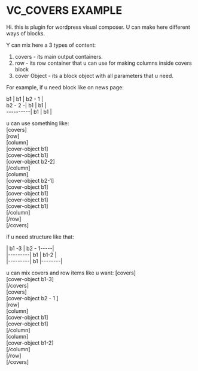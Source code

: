VC_COVERS EXAMPLE
================

Hi. this is plugin for wordpress visual composer. U can make here different ways of blocks. 

Y can mix here a 3 types of content:
1) covers - its main output containers.
2) row - its row container that u can use for making columns inside covers block
3) cover Object - its a block object with all parameters  that u need.

For example, if u need block like on news page:


 b1  | b1 |  b2 - 1   |<br>
 b2 - 2   -| b1  | b1  |<br>
----------| b1 | b1   |<br>




u can use something like:<br />
[covers]<br>
[row]<br>
[column]<br>
[cover-object b1]<br>
[cover-object b1]<br>
[cover-object b2-2]<br>
[/column]<br>
[column]<br>
[cover-object b2-1]<br>
[cover-object b1]<br>
[cover-object b1]<br>
[cover-object b1]<br>
[cover-object b1]<br>
[/column]<br>
[/row]<br>
[/covers]<br>

if u need structure like that:

| b1 -3 |  b2 - 1-----|<br>
|---------| b1 | b1-2 |<br>
|---------| b1 |--------|  <br>


u can mix covers and row items like u want:
[covers]<br>
[cover-object b1-3]<br>
[/covers]<br>
[covers]<br>
[cover-object b2 - 1 ]<br>
[row]<br>
[column]<br>
[cover-object b1]<br>
[cover-object b1]<br>
[/column]<br>
[column]<br>
[cover-object b1-2]<br>
[/column]<br>
[/row]<br>
[/covers]
